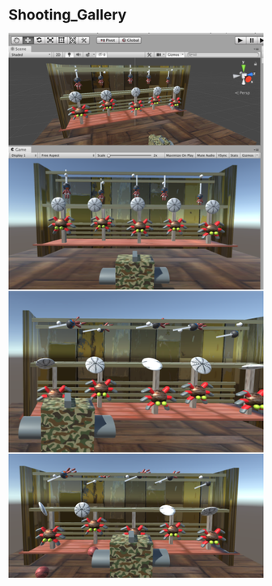 # Shooting_Gallery
![Scene_Game_Windows](/Screenshots/Scene_Game_Windows.png)
![Play1](/Screenshots/Play1.png)
![Play2](/Screenshots/Play2.png)
